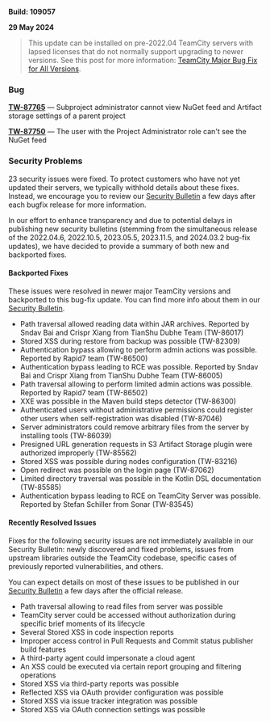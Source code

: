 [//]: # (title: TeamCity 2022.04.6 Release Notes)
[//]: # (auxiliary-id: TeamCity 2022.04.6 Release Notes)

__Build: 109057__

__29 May 2024__

> This update can be installed on pre-2022.04 TeamCity servers with lapsed licenses that do not normally support upgrading to newer versions. See this post for more information: [TeamCity Major Bug Fix for All Versions](https://blog.jetbrains.com/teamcity/2024/05/teamcity-major-bug-fix-release-for-all-versions/).

<!--Project: TeamCity Fix versions: 2022.04.6  visible to: {All Users} #Fixed #Testing -{Trunk issue}-->


### Bug

**[TW-87765](https://youtrack.jetbrains.com/issue/TW-87765/Subproject-administrator-cannot-view-NuGet-feed-and-Artifact-storage-settings-of-a-parent-project)** — Subproject administrator cannot view NuGet feed and Artifact storage settings of a parent project

**[TW-87750](https://youtrack.jetbrains.com/issue/TW-87750/The-user-with-the-Project-Administrator-role-cant-see-the-NuGet-feed)** — The user with the Project Administrator role can't see the NuGet feed

<!--Project: TeamCity Fix versions: {2022.04.6 (109057)}  #{Security Problem}  #Fixed #Testing -{Trunk issue} -bulletin-exclude-->

### Security Problems

23 security issues were fixed. To protect customers who have not yet updated their servers, we typically withhold details about these fixes. Instead, we encourage you to review our [Security Bulletin](https://www.jetbrains.com/privacy-security/issues-fixed/?product=TeamCity) a few days after each bugfix release for more information.

In our effort to enhance transparency and due to potential delays in publishing new security bulletins (stemming from the simultaneous release of the 2022.04.6, 2022.10.5, 2023.05.5, 2023.11.5, and 2024.03.2 bug-fix updates), we have decided to provide a summary of both new and backported fixes.

#### Backported Fixes

These issues were resolved in newer major TeamCity versions and backported to this bug-fix update. You can find more info about them in our [Security Bulletin](https://www.jetbrains.com/privacy-security/issues-fixed/?product=TeamCity).

* Path traversal allowed reading data within JAR archives. Reported by Sndav Bai and Crispr Xiang from TianShu Dubhe Team (TW-86017)
* Stored XSS during restore from backup was possible (TW-82309)
* Authentication bypass allowing to perform admin actions was possible. Reported by Rapid7 team (TW-86500)
* Authentication bypass leading to RCE was possible. Reported by Sndav Bai and Crispr Xiang from TianShu Dubhe Team (TW-86005)
* Path traversal allowing to perform limited admin actions was possible. Reported by Rapid7 team (TW-86502)
* XXE was possible in the Maven build steps detector (TW-86300)
* Authenticated users without administrative permissions could register other users when self-registration was disabled (TW-87046)
* Server administrators could remove arbitrary files from the server by installing tools (TW-86039)
* Presigned URL generation requests in S3 Artifact Storage plugin were authorized improperly (TW-85562)
* Stored XSS was possible during nodes configuration (TW-83216)
* Open redirect was possible on the login page (TW-87062)
* Limited directory traversal was possible in the Kotlin DSL documentation (TW-85585)
* Authentication bypass leading to RCE on TeamCity Server was possible. Reported by Stefan Schiller from Sonar (TW-83545)

#### Recently Resolved Issues

Fixes for the following security issues are not immediately available in our Security Bulletin: newly discovered and fixed problems, issues from upstream libraries outside the TeamCity codebase, specific cases of previously reported vulnerabilities, and others.

You can expect details on most of these issues to be published in our [Security Bulletin](https://www.jetbrains.com/privacy-security/issues-fixed/?product=TeamCity) a few days after the official release.

* Path traversal allowing to read files from server was possible
* TeamCity server could be accessed without authorization during specific brief moments of its lifecycle
* Several Stored XSS in code inspection reports
* Improper access control in Pull Requests and Commit status publisher build features
* A third-party agent could impersonate a cloud agent
* An XSS could be executed via certain report grouping and filtering operations
* Stored XSS via third-party reports was possible
* Reflected XSS via OAuth provider configuration was possible
* Stored XSS via issue tracker integration was possible
* Stored XSS via OAuth connection settings was possible
